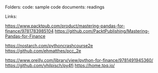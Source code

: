 Folders:
code: sample code
documents: readings

Links:

https://www.packtpub.com/product/mastering-pandas-for-finance/9781783985104
https://github.com/PacktPublishing/Mastering-Pandas-for-Finance

https://nostarch.com/pythoncrashcourse2e
https://github.com/ehmatthes/pcc_2e

https://www.oreilly.com/library/view/python-for-finance/9781491945360/
https://github.com/yhilpisch/py4fi
https://home.tpq.io/

